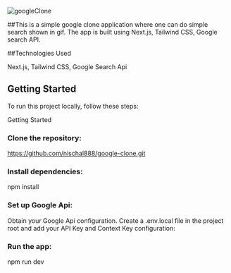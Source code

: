 ![googleClone](https://github.com/nischal888/google-clone/assets/29753410/28caec08-01e8-4b4c-a55e-8551fdd6c043)


##This is a simple google clone application where one can do simple search shown in gif. The app is built using Next.js, Tailwind CSS, Google search API.

##Technologies Used

Next.js, Tailwind CSS, Google Search Api


## Getting Started


To run this project locally, follow these steps:

Getting Started

### Clone the repository:

 https://github.com/nischal888/google-clone.git


### Install dependencies:

npm install

### Set up Google Api:

Obtain your Google Api configuration.
Create a .env.local file in the project root and add your API Key and Context Key configuration:

### Run the app:

npm run dev 



